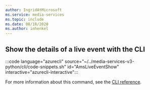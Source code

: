 ```yaml
---
author: IngridAtMicrosoft
ms.service: media-services 
ms.topic: include
ms.date: 08/18/2020
ms.author: inhenkel
---
```


## Show the details of a live event with the CLI

:::code language="azurecli" source="~/../media-services-v3-python/cli/code-snippets.sh" id="AmsLiveEventShow" interactive="azurecli-interactive":::

For more information about this command, see the [CLI reference](/cli/azure/ams/live-event?view=azure-cli-latest#az-ams-live-event-show).
